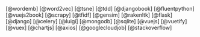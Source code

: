 [@wordemb]
[@word2vec]
[@tsne]
[@tdd]
[@djangobook]
[@fluentpython]
[@vuejs2book]
[@scrapy]
[@tfidf]
[@gensim]
[@rakenltk]
[@flask]
[@django]
[@celery]
[@luigi]
[@mongodb]
[@sqlite]
[@vuejs]
[@vuetify]
[@vuex]
[@chartjs]
[@axios]
[@googlecloudjob]
[@stackoverflow]
